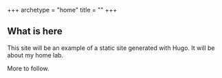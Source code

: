 +++
archetype = "home"
title = ""
+++

## What is here  
This site will be an example of a static site generated with Hugo. It will be about my home lab.  

More to follow.  


